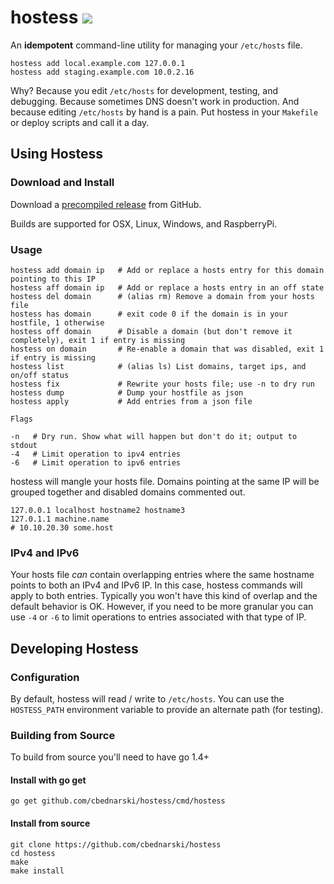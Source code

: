 # hostess [![](https://travis-ci.org/cbednarski/hostess.svg)](https://travis-ci.org/cbednarski/hostess)

An **idempotent** command-line utility for managing your `/etc/hosts` file.

    hostess add local.example.com 127.0.0.1
    hostess add staging.example.com 10.0.2.16

Why? Because you edit `/etc/hosts` for development, testing, and debugging.
Because sometimes DNS doesn't work in production. And because editing
`/etc/hosts` by hand is a pain. Put hostess in your `Makefile` or deploy scripts
and call it a day.

## Using Hostess

### Download and Install

Download a [precompiled release](https://github.com/cbednarski/hostess/releases)
from GitHub.

Builds are supported for OSX, Linux, Windows, and RaspberryPi.

### Usage

    hostess add domain ip   # Add or replace a hosts entry for this domain pointing to this IP
    hostess aff domain ip   # Add or replace a hosts entry in an off state
    hostess del domain      # (alias rm) Remove a domain from your hosts file
    hostess has domain      # exit code 0 if the domain is in your hostfile, 1 otherwise
    hostess off domain      # Disable a domain (but don't remove it completely), exit 1 if entry is missing
    hostess on domain       # Re-enable a domain that was disabled, exit 1 if entry is missing
    hostess list            # (alias ls) List domains, target ips, and on/off status
    hostess fix             # Rewrite your hosts file; use -n to dry run
    hostess dump            # Dump your hostfile as json
    hostess apply           # Add entries from a json file

    Flags

    -n   # Dry run. Show what will happen but don't do it; output to stdout
    -4   # Limit operation to ipv4 entries
    -6   # Limit operation to ipv6 entries

hostess will mangle your hosts file. Domains pointing at the same IP will be
grouped together and disabled domains commented out.

    127.0.0.1 localhost hostname2 hostname3
    127.0.1.1 machine.name
    # 10.10.20.30 some.host

### IPv4 and IPv6

Your hosts file *can* contain overlapping entries where the same hostname points
to both an IPv4 and IPv6 IP. In this case, hostess commands will apply to both
entries. Typically you won't have this kind of overlap and the default behavior
is OK. However, if you need to be more granular you can use `-4` or `-6` to
limit operations to entries associated with that type of IP.

## Developing Hostess

### Configuration

By default, hostess will read / write to `/etc/hosts`. You can use the
`HOSTESS_PATH` environment variable to provide an alternate path (for testing).

### Building from Source

To build from source you'll need to have go 1.4+

#### Install with go get

    go get github.com/cbednarski/hostess/cmd/hostess

#### Install from source

    git clone https://github.com/cbednarski/hostess
    cd hostess
    make
    make install
